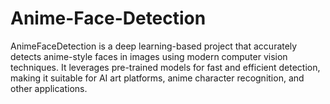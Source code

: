 # Anime-Face-Detection
AnimeFaceDetection is a deep learning-based project that accurately detects anime-style faces in images using modern computer vision techniques. It leverages pre-trained models for fast and efficient detection, making it suitable for AI art platforms, anime character recognition, and other applications.
